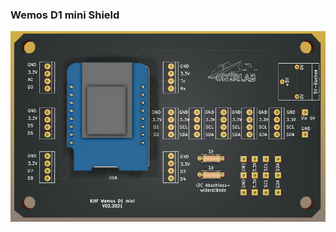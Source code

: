 ### Wemos D1 mini Shield

![image](https://github.com/frankyhub/kicad-PCBs/blob/master/WemosD1mini/WemosD1mini.png)
